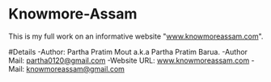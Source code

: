 # Knowmore-Assam
This is my full work on an informative website "www.knowmoreassam.com".

#Details
-Author: Partha Pratim Mout a.k.a Partha Pratim Barua.
-Author Mail: partha0120@gmail.com
-Website URL: www.knowmoreassam.com
-Mail: knowmoreassam@gmail.com 
